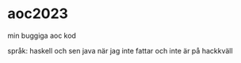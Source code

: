 # aoc2023
min buggiga aoc kod

språk: haskell och sen java när jag inte fattar och inte är på hackkväll
